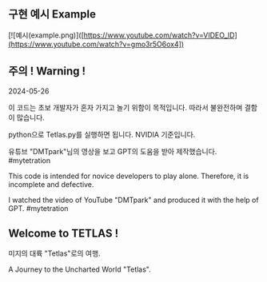 
## 구현 예시 Example

[![예시(example.png)]([https://www.youtube.com/watch?v=VIDEO_ID](https://www.youtube.com/watch?v=gmo3r5O6ox4])


## 주의 ! Warning !
2024-05-26

이 코드는 초보 개발자가 혼자 가지고 놀기 위함이 목적입니다.
따라서 불완전하며 결함이 많습니다.  

python으로 Tetlas.py를 실행하면 됩니다. NVIDIA 기준입니다.

유튜브 "DMTpark"님의 영상을 보고 GPT의 도움을 받아 제작했습니다. #mytetration

This code is intended for novice developers to play alone.
Therefore, it is incomplete and defective.

I watched the video of YouTube "DMTpark" and produced it with the help of GPT. #mytetration

## Welcome to TETLAS !

미지의 대륙 "Tetlas"로의 여행.

A Journey to the Uncharted World "Tetlas".



